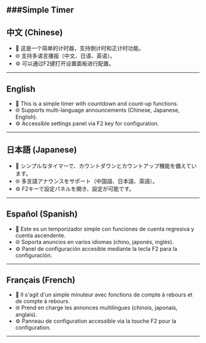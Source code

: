 ###Simple Timer
---

## 中文 (Chinese)

- 🚀 这是一个简单的计时器，支持倒计时和正计时功能。
- 🌐 支持多语言播报（中文、日语、英语）。
- ⚙️ 可以通过F2键打开设置面板进行配置。

---

## English

- 🚀 This is a simple timer with countdown and count-up functions.
- 🌐 Supports multi-language announcements (Chinese, Japanese, English).
- ⚙️ Accessible settings panel via F2 key for configuration.

---

## 日本語 (Japanese)

- 🚀 シンプルなタイマーで、カウントダウンとカウントアップ機能を備えています。
- 🌐 多言語アナウンスをサポート（中国語、日本語、英語）。
- ⚙️ F2キーで設定パネルを開き、設定が可能です。

---

## Español (Spanish)

- 🚀 Este es un temporizador simple con funciones de cuenta regresiva y cuenta ascendente.
- 🌐 Soporta anuncios en varios idiomas (chino, japonés, inglés).
- ⚙️ Panel de configuración accesible mediante la tecla F2 para la configuración.

---

## Français (French)

- 🚀 Il s'agit d'un simple minuteur avec fonctions de compte à rebours et de compte à rebours.
- 🌐 Prend en charge les annonces multilingues (chinois, japonais, anglais).
- ⚙️ Panneau de configuration accessible via la touche F2 pour la configuration.

---

